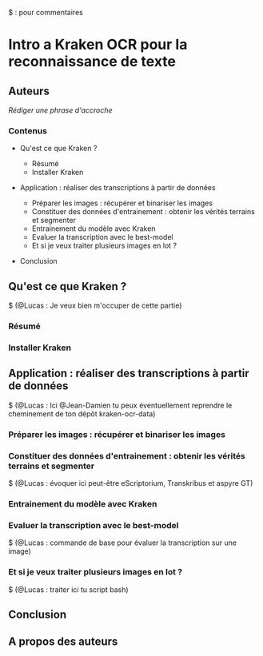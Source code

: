 $ : pour commentaires 

# Intro a Kraken OCR pour la reconnaissance de texte 

## Auteurs

*Rédiger une phrase d'accroche* 

### Contenus 

- Qu'est ce que Kraken ? 
	- Résumé
	- Installer Kraken 

- Application : réaliser des transcriptions à partir de données  
	- Préparer les images : récupérer et binariser les images 
	- Constituer des données d'entrainement : obtenir les vérités terrains et segmenter 
	- Entrainement du modèle avec Kraken 
	- Evaluer la transcription avec le best-model 
	- Et si je veux traiter plusieurs images en lot ? 

- Conclusion 







## Qu'est ce que Kraken ? 

$ (@Lucas : Je veux bien m'occuper de cette partie)

### Résumé

### Installer Kraken 

## Application : réaliser des transcriptions à partir de données 

$ (@Lucas : Ici @Jean-Damien tu peux éventuellement reprendre le cheminement de ton dépôt kraken-ocr-data)
 
### Préparer les images : récupérer et binariser les images 

### Constituer des données d'entrainement : obtenir les vérités terrains et segmenter 

$ (@Lucas : évoquer ici peut-être eScriptorium, Transkribus et aspyre GT)

### Entrainement du modèle avec Kraken 

### Evaluer la transcription avec le best-model 

$ (@Lucas : commande de base pour évaluer la transcription sur une image) 

### Et si je veux traiter plusieurs images en lot ?

$ (@Lucas : traiter ici tu script bash) 

## Conclusion 



## A propos des auteurs 
 

